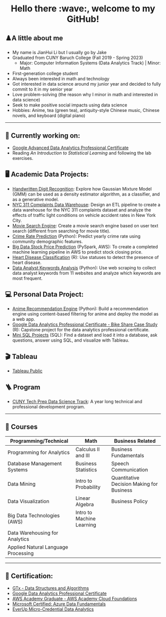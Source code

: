 <h1 align="center">Hello there :wave:, welcome to my GitHub!</h1>

## ♟️A little about me
- My name is JianHui Li but I usually go by Jake
- Graduated from CUNY Baruch College (Fall 2019 - Spring 2023)
  - Major: Computer Information Systems (Data Analytics Track) | Minor: Math
- First-generation college student
- Always been interested in math and technology
- Got interested in data science around my junior year and decided to fully commit to it in my senior year
- Love problem-solving (the reason why I minor in math and interested in data science)
- Seek to make positive social impacts using data science
- Hobbies: Anime, tea (green tea), antiquity-style Chinese music, Chinese novels, and keyboard (digital piano)

---

## :mag_right: Currently working on:
- [Google Advanced Data Analytics Professional Certificate](https://github.com/JakeLi2001/Google-Advanced-Data-Analytics-Professional-Certificate)
- Reading *An Introduction to Statistical Learning* and following the lab exercises.


## :desktop_computer:	Academic Data Projects:
- [Handwritten Digit Recognition](https://github.com/JakeLi2001/gmm): Explore how Gaussian Mixture Model (GMM) can be used as a density estimator algorithm, as a classifier, and as a generative model.
- [NYC 311 Complaints Data Warehouse](https://github.com/JakeLi2001/nyc-311-complaints-data-warehouse): Design an ETL pipeline to create a data warehouse for the NYC 311 complaints dataset and analyze the effects of traffic light conditions on vehicle accident rates in New York City.
- [Movie Search Engine](https://github.com/JakeLi2001/movie-search-engine): Create a movie search engine based on user text search (different from searching for movie title).
- [Crime Rate Prediction](https://github.com/Fatimajavid/PredictingCrimesintheUS) (Python): Predict yearly crime rate using community demographic features.
- [Big Data Stock Price Prediction](https://github.com/JakeLi2001/big-data-stock-price-prediction) (PySpark, AWS): To create a completed machine learning pipeline in AWS to predict stock closing price.
- [Heart Disease Classification](https://github.com/JakeLi2001/heart-disease-classification) (R): Use statuses to detect the presence of heart disease. 
- [Data Analyst Keywords Analysis](https://github.com/JakeLi2001/Keywords_for_Data_Analyst) (Python): Use web scraping to collect data analyst keywords from 11 websites and analyze which keywords are most frequent.

## :computer: Personal Data Project:
- [Anime Recommendation Engine](https://github.com/JakeLi2001/anime-recommendation) (Python): Build a recommendation engine using content-based filtering for anime and deploy the model as a web app.
- [Google Data Analytics Professional Certificate - Bike Share Case Study](https://github.com/JakeLi2001/Google-Data-Analytics-Professional-Certificate) (R): Capstone project for the data analytics professional certificate.
- [Mini SQL Projects](https://github.com/JakeLi2001/mini-sql-projects) (SQL): Find a dataset and load it into a database, ask questions, answer using SQL, and visualize with Tableau.

## :clapper:	Tableau
- [Tableau Public](https://public.tableau.com/app/profile/jakeli2001)

## :ladder: Program
- [CUNY Tech Prep Data Science Track](https://github.com/JakeLi2001/CTP-Data-Science-Cohort-8): A year long technical and professional development program.

---

## :open_book: Courses
| Programming/Technical | Math | Business Related |
| ---------- | ---------- | ---------- |
| Programming for Analytics | Calculus II and III | Business Fundamentals |
| Database Management Systems | Business Statistics | Speech Communication |
| Data Mining | Intro to Probability | Quantitative Decision Making for Business | 
| Data Visualization | Linear Algebra | Business Policy |
| Big Data Technologies (AWS) | Intro to Machine Learning |
| Data Warehousing for Analytics |
| Applied Natural Language Processing |

---

## :receipt: Certification:
- [GTx - Data Structures and Algorithms](https://credentials.edx.org/credentials/4c7303da8df14ebb8aa4e29bf42ccf34/)
- [Google Data Analytics Professional Certificate](https://coursera.org/share/b0b4f195aa8028441052430500f966e3)
- [AWS Academy Graduate - AWS Academy Cloud Foundations](https://www.credly.com/badges/33df81af-c5bf-4fa9-b5f2-589fa1dd4dc4/public_url)
- [Microsoft Certified: Azure Data Fundamentals](https://www.credly.com/badges/a001f7f9-aaa5-4362-9d74-7d78afd4c8a6/public_url)
- [EverUp Micro-Credential Data Analytics](https://github.com/JakeLi2001/EverUp-Micro-Credential-Data-Analytics)


